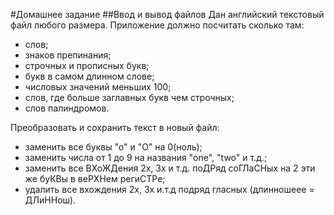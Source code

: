 #Домашнее задание
##Ввод и вывод файлов
Дан английский текстовый файл любого размера. Приложение должно посчитать сколько там:
* слов;
* знаков препинания;
* строчных и прописных букв;
* букв в самом длинном слове;
* числовых значений меньших 100;
* слов, где больше заглавных букв чем строчных;
* слов палиндромов.

Преобразовать и сохранить текст в новый файл:
* заменить все буквы "о" и "O" на 0(ноль);
* заменить числа от 1 до 9 на названия "one", "two" и т.д.;
* заменить все ВХоЖДения 2х, 3х и т.д. поДРяд соГЛаСНых на 2 эти же буКВы в веРХНем региСТРе;
* удалить все вхождения 2х, 3х и.т.д подряд гласных (длинношеее = ДЛиННош).
